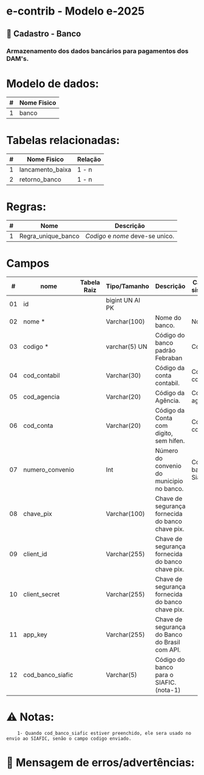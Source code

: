# e-contrib - Modelo e-2025 
## 🏦 Cadastro - Banco  
### Armazenamento dos dados bancários para pagamentos dos DAM's.

# Modelo de dados:
 **\#**  |**Nome Fisico**               |
---------|------------------------------|
1        | banco                        |

#   Tabelas relacionadas:
 **\#**  |**Nome Fisico**               |   **Relação** |
---------|------------------------------|---------------|      
1        | lancamento_baixa             |     1 - n     |
2        | retorno_banco                |     1 - n     |

# Regras:
 **\#**  |**Nome**                      |   **Descrição**                                               |
---------|------------------------------|---------------------------------------------------------------|      
1        | Regra_unique_banco           |  *Codigo* e *nome* deve-se unico.       |



#  Campos
 **\#**  | **nome**                     | **Tabela Raiz**         | **Tipo/Tamanho**        | **Descrição**                                                                        | **Campo sistema**                      | 
---------|------------------------------|-------------------------|-------------------------|--------------------------------------------------------------------------------------|----------------------------------------|
01       | id                           |                         | bigint UN AI PK         |                                                                                      |                                        |
02       | nome *                       |                         | Varchar(100)            | Nome do banco.                                                                       | Nome                                   |
03       | codigo *                     |                         | varchar(5) UN           | Código do banco padrão Febraban                                                      | Código                                 |
04       | cod_contabil                 |                         | Varchar(30)             | Código da conta contabil.                                                            | Código contábil                        |
05       | cod_agencia                  |                         | Varchar(20)             | Código da Agência.                                                                   | Código agência                         |
06       | cod_conta                    |                         | Varchar(20)             | Código da Conta com digito, sem hífen.                                               | Código conta                           |
07       | numero_convenio              |                         | Int                     | Número do convenio do municipio no banco.                                            | Código banco Siafic                    | 
08       | chave_pix                    |                         | Varchar(100)            | Chave de segurança fornecida do banco chave pix.                                     ||
09       | client_id                    |                         | Varchar(255)            | Chave de segurança fornecida do banco chave pix.                                     || 
10       | client_secret                |                         | Varchar(255)            | Chave de segurança fornecida do banco chave pix.                                     ||
11       | app_key                      |                         | Varchar(255)            | Chave de segurança do Banco do Brasil com API.                                       ||
12       | cod_banco_siafic             |                         | Varchar(5)              | Código do banco para o SIAFIC. (nota-1)                                              ||


# ⚠️ Notas: 

        1- Quando cod_banco_siafic estiver preenchido, ele sera usado no envio ao SIAFIC, senão o campo codigo enviado.       

# 📄 Mensagem de erros/advertências: 

